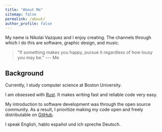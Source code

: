 ```yaml
---
title: "About Me"
sitemap: false
permalink: /about/
author_profile: false
---
```


My name is Nikolai Vazquez and I enjoy creating. The channels through which I do
this are software, graphic design, and music.

> "If something makes you happy, pursue it regardless of how lousy you may be."
> --- Me

## Background

Currently, I study computer science at Boston University.

I am obsessed with [Rust]. It makes writing fast and reliable code very easy.

My introduction to software development was through the open source community.
As a result, I prioritize making my code open and freely distributable on
[GitHub][gh].

I speak English, hablo español und ich spreche Deutsch.

[gh]: https://github.com/nvzqz
[Rust]: https://www.rust-lang.org
